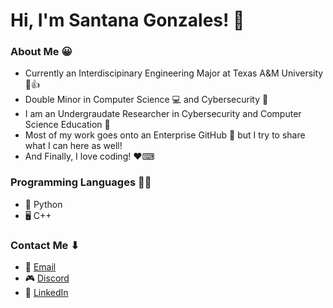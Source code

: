 # Hi, I'm Santana Gonzales! 👋

### About Me 😀
- Currently an Interdiscipinary Engineering Major at Texas A&M University 📖👍
- Double Minor in Computer Science 💻 and Cybersecurity 🔐
- I am an Undergraudate Researcher in Cybersecurity and Computer Science Education 🔎
- Most of my work goes onto an Enterprise GitHub 🏢 but I try to share what I can here as well!
- And Finally, I love coding! ❤⌨

### Programming Languages 👨‍💻
- 🐍 Python
- 🖥 C++

### Contact Me ⬇
- 📧 [Email](mailto:santanag1223@gmail.com)
- 🎮 [Discord](https://discordapp.com/users/Santana#9796/)
- 🔗 [LinkedIn](https://www.linkedin.com/in/santana-gonzales-990621191/)
